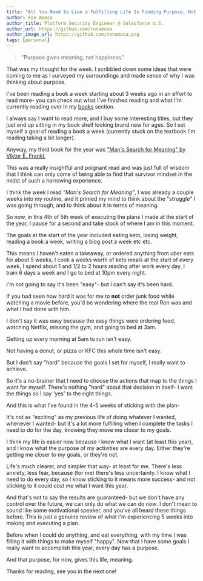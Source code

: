 ```yaml
---
title: "All You Need to Live a Fulfilling Life Is Finding Purpose, Not Happiness."
author: Ron Amosa
author_title: Platform Security Engineer @ Salesforce U.S.
author_url: https://github.com/ronamosa
author_image_url: https://github.com/ronamosa.png
tags: [personal]
---
```



> "Purpose gives meaning, not happiness."

That was my thought for the week. I scribbled down some ideas that were coming to me as I surveyed my surroundings and made sense of why I was thinking about purpose.

<!--truncate-->

I've been reading a book a week starting about 3 weeks ago in an effort to read more- you can check out what I've finished reading and what I'm currently reading over in my [books](/books/) section.

I always say I want to read more, and I buy some interesting titles, but they just end up sitting in my book shelf looking brand new for ages. So I set myself a goal of reading a book a week (currently stuck on the textbook I'm reading taking a bit longer).

Anyway, my third book for the year was ["Man's Search for Meaning" by Viktor E. Frankl.](https://www.goodreads.com/book/show/4069.Man_s_Search_for_Meaning?from_search=true&from_srp=true&qid=y6oVwppLwx&rank=1)

This was a really insightful and poignant read and was just full of wisdom that I think can only come of being able to find that survivor mindset in the midst of such a harrowing experience.

I think the week I read _"Man's Search for Meaning"_, I was already a couple weeks into my routine, and it primed my mind to think about the "struggle" I was going through, and to think about it in terms of meaning.

So now, in this 4th of 5th week of executing the plans I made at the start of the year, I pause for a second and take stock of where I am in this moment.

The goals at the start of the year included eating keto, losing weight, reading a book a week, writing a blog post a week etc etc.

This means I haven't eaten a takeaway, or ordered anything from uber eats for about 5 weeks, I cook a weeks worth of keto meals at the start of every week, I spend about 1 and 1/2 to 2 hours reading after work every day, I train 6 days a week and I go to bed at 10pm every night.

I'm not going to say it's been "easy"- but I can't say it's been hard.

If you had seen how hard it was for me to **not** order junk food while watching a movie before, you'd be wondering where the real Ron was and what I had done with him.

I don't say it was easy because the easy things were ordering food, watching Netflix, missing the gym, and going to bed at 3am.

Getting up every morning at 5am to run isn't easy.

Not having a donut, or pizza or KFC this whole time isn't easy.

But I don't say "hard" because the goals I set for myself, I really want to achieve.

So it's a no-brainer that I need to choose the actions that map to the things I want for myself. There's nothing "hard" about that decision in itself- I want the things so I say 'yes' to the right things.

And this is what I've found in the 4-5 weeks of sticking with the plan-

It's not as "exciting" as my previous life of doing whatever I wanted, whenever I wanted- but it's a lot more fulfilling when I complete the tasks I need to do for the day, knowing they move me closer to my goals.

I think my life is easier now because I know what I want (at least this year), and I know what the purpose of my activities are every day. Either they're getting me closer to my goals, or they're not.

Life's much clearer, and simpler that way- at least for me. There's less anxiety, less fear, because (for me) there's less uncertainty. I know what I need to do every day, so I know sticking to it means more success- and not sticking to it could cost me what I want this year.

And that's not to say the results are guaranteed- but we don't have any control over the future, we can only do what we can do _now_. I don't mean to sound like some motivational speaker, and you've all heard these things before. This is just a genuine review of what I'm experiencing 5 weeks into making and executing a plan.

Before when I could do anything, and eat everything, with my time I was filling it with things to make myself "happy". Now that I have some goals I really want to accomplish this year, every day has a purpose.

And that purpose, for now, gives this life, meaning.

Thanks for reading, see you in the next one!
